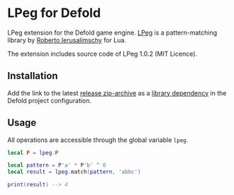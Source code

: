 # LPeg for Defold
LPeg extension for the Defold game engine. [LPeg](http://www.inf.puc-rio.br/~roberto/lpeg/) is a pattern-matching library by [Roberto Ierusalimschy](http://www.inf.puc-rio.br/~roberto/) for Lua.

The extension includes source code of LPeg 1.0.2 (MIT Licence).

## Installation

Add the link to the latest [release zip-archive](https://github.com/astrochili/defold-lpeg/releases) as a [library dependency](http://www.defold.com/manuals/libraries/) in the Defold project configuration.

## Usage

All operations are accessible through the global variable ```lpeg```.

```lua
local P = lpeg.P 

local pattern = P'a' * P'b' ^ 0
local result = lpeg.match(pattern, 'abbc')

print(result) --> 4
```